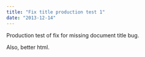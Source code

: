 ```yaml
---
title: "Fix title production test 1"
date: "2013-12-14"
---
```


<div class="content">
<p>Production test of fix for missing document title bug.</p>
<p>Also, better html.</p>
</div>
